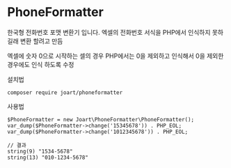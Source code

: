 # PhoneFormatter

한국형 전화번호 포맷 변환기 입니다.
엑셀의 전화번호 서식을 PHP에서 인식하지 못하길래 변환 할려고 만듬

엑셀에 숫자 0으로 시작하는 셀의 경우 PHP에서는 0을 제외하고 인식해서 0을 제외한 경우에도 인식 하도록 수정


설치법
```
composer require joart/phoneformatter
```

사용법
```
$PhoneFormatter = new Joart\PhoneFormatter\PhoneFormatter();
var_dump($PhoneFormatter->change('15345678')) . PHP_EOL;
var_dump($PhoneFormatter->change('1012345678')) . PHP_EOL;

// 결과
string(9) "1534-5678"
string(13) "010-1234-5678"
```

